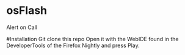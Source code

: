 # osFlash
Alert on Call

#Installation
    Git clone this repo
    Open it with the WebIDE found in the DeveloperTools of the Firefox Nightly and press Play.